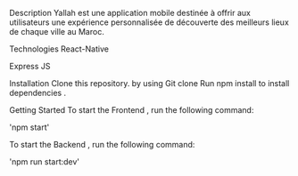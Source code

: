 Description
Yallah est une application mobile destinée à offrir aux utilisateurs une expérience personnalisée de découverte des meilleurs lieux de chaque ville au Maroc.

Technologies
React-Native

Express JS

Installation
Clone this repository. by using Git clone Run npm install to install dependencies .

Getting Started
To start the Frontend , run the following command:

'npm start'

To start the Backend , run the following command:

'npm run start:dev'

